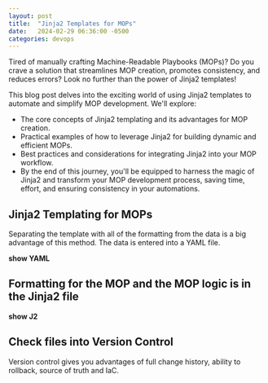 ```yaml
---
layout: post
title:  "Jinja2 Templates for MOPs"
date:   2024-02-29 06:36:00 -0500
categories: devops
---
```


Tired of manually crafting Machine-Readable Playbooks (MOPs)? Do you crave a solution that streamlines MOP creation, promotes consistency, and reduces errors? Look no further than the power of Jinja2 templates!

This blog post delves into the exciting world of using Jinja2 templates to automate and simplify MOP development. We'll explore:

- The core concepts of Jinja2 templating and its advantages for MOP creation.
- Practical examples of how to leverage Jinja2 for building dynamic and efficient MOPs.
- Best practices and considerations for integrating Jinja2 into your MOP workflow.
- By the end of this journey, you'll be equipped to harness the magic of Jinja2 and transform your MOP development process, saving time, effort, and ensuring consistency in your automations.

## Jinja2 Templating for MOPs

Separating the template with all of the formatting from the data is a big advantage of this method.  The data is entered into a YAML file.

**show YAML**

## Formatting for the MOP and the MOP logic is in the Jinja2 file

**show J2**

## Check files into Version Control

Version control gives you advantages of full change history, ability to rollback, source of truth and IaC.

